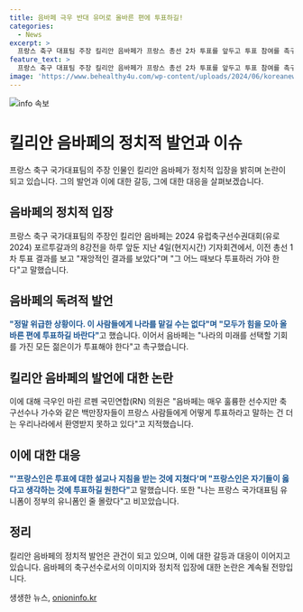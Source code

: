 ```yaml
---
title: 음바페 극우 반대 유머로 올바른 편에 투표하길!
categories:
  - News
excerpt: >
  프랑스 축구 대표팀 주장 킬리안 음바페가 프랑스 총선 2차 투표를 앞두고 투표 참여를 촉구했다. 음바페는 재앙적인 결과를 보았다며 정말 위급한 상황이라고 강조했으며, 특정 정당을 언급은 피했지만 유머로 힌트를 주었다. 이에 극우 의원은 축구선수가 투표 참여를 촉구하는 것을 우리나라에서 환영받지 못해야 한다고 비판했다. 이에 음바페는 지난달에도 젊은이들에게 투표를 촉구한 바 있다.
feature_text: >
  프랑스 축구 대표팀 주장 킬리안 음바페가 프랑스 총선 2차 투표를 앞두고 투표 참여를 촉구했다. 음바페는 재앙적인 결과를 보았다며 정말 위급한 상황이라고 강조했으며, 특정 정당을 언급은 피했지만 유머로 힌트를 주었다. 이에 극우 의원은 축구선수가 투표 참여를 촉구하는 것을 우리나라에서 환영받지 못해야 한다고 비판했다. 이에 음바페는 지난달에도 젊은이들에게 투표를 촉구한 바 있다.
image: 'https://www.behealthy4u.com/wp-content/uploads/2024/06/koreanews.jpg'
---
```


<p><img src="https://www.behealthy4u.com/wp-content/uploads/2024/06/koreanews.jpg" alt="info 속보" /></p>

<h1>킬리안 음바페의 정치적 발언과 이슈</h1>

<p data-ke-size="size16">프랑스 축구 국가대표팀의 주장 인물인 킬리안 음바페가 정치적 입장을 밝히며 논란이 되고 있습니다. 그의 발언과 이에 대한 갈등, 그에 대한 대응을 살펴보겠습니다.</p>

<h2>음바페의 정치적 입장</h2>

<p>프랑스 축구 국가대표팀의 주장인 킬리안 음바페는 2024 유럽축구선수권대회(유로 2024) 포르투갈과의 8강전을 하루 앞둔 지난 4일(현지시간) 기자회견에서, 이전 총선 1차 투표 결과를 보고 "재앙적인 결과를 보았다"며 "그 어느 때보다 투표하러 가야 한다"고 말했습니다.</p>

<h2>음바페의 독려적 발언</h2>

<p><b><span style="color: #1a5490;">"정말 위급한 상황이다. 이 사람들에게 나라를 맡길 수는 없다"며 "모두가 힘을 모아 올바른 편에 투표하길 바란다"</span></b>고 했습니다. 이어서 음바페는 "나라의 미래를 선택할 기회를 가진 모든 젊은이가 투표해야 한다"고 촉구했습니다.</p>

<h2>킬리안 음바페의 발언에 대한 논란</h2>

<p>이에 대해 극우인 마린 르펜 국민연합(RN) 의원은 "음바페는 매우 훌륭한 선수지만 축구선수나 가수와 같은 백만장자들이 프랑스 사람들에게 어떻게 투표하라고 말하는 건 더는 우리나라에서 환영받지 못하고 있다"고 지적했습니다.</p>

<h2>이에 대한 대응</h2>

<p><b><span style="color: #1a5490;">"'프랑스인은 투표에 대한 설교나 지침을 받는 것에 지쳤다'며 "프랑스인은 자기들이 옳다고 생각하는 것에 투표하길 원한다"</span></b>고 말했습니다. 또한 "나는 프랑스 국가대표팀 유니폼이 정부의 유니폼인 줄 몰랐다"고 비꼬았습니다.</p>

<h2>정리</h2>

<p>킬리안 음바페의 정치적 발언은 관건이 되고 있으며, 이에 대한 갈등과 대응이 이어지고 있습니다. 음바페의 축구선수로서의 이미지와 정치적 입장에 대한 논란은 계속될 전망입니다.</p>
생생한 뉴스, <a href="https://onioninfo.kr" rel="dofollow">onioninfo.kr</a>


